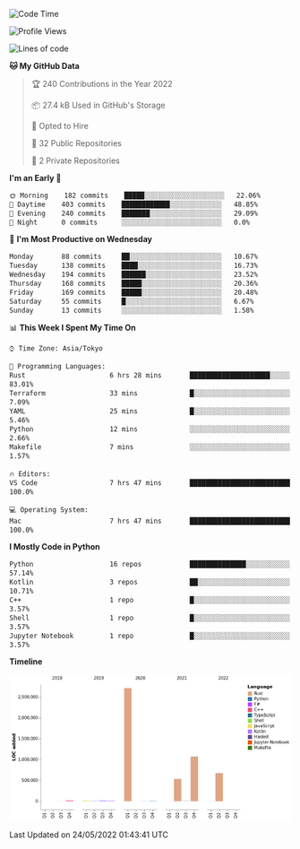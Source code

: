 <!--START_SECTION:waka-->
![Code Time](http://img.shields.io/badge/Code%20Time-0%20secs-blue)

![Profile Views](http://img.shields.io/badge/Profile%20Views-0-blue)

![Lines of code](https://img.shields.io/badge/From%20Hello%20World%20I%27ve%20Written-5%20Million%20lines%20of%20code-blue)

**🐱 My GitHub Data** 

> 🏆 240 Contributions in the Year 2022
 > 
> 📦 27.4 kB Used in GitHub's Storage 
 > 
> 💼 Opted to Hire
 > 
> 📜 32 Public Repositories 
 > 
> 🔑 2 Private Repositories  
 > 
**I'm an Early 🐤** 

```text
🌞 Morning    182 commits    █████░░░░░░░░░░░░░░░░░░░░   22.06% 
🌆 Daytime    403 commits    ████████████░░░░░░░░░░░░░   48.85% 
🌃 Evening    240 commits    ███████░░░░░░░░░░░░░░░░░░   29.09% 
🌙 Night      0 commits      ░░░░░░░░░░░░░░░░░░░░░░░░░   0.0%

```
📅 **I'm Most Productive on Wednesday** 

```text
Monday       88 commits     ██░░░░░░░░░░░░░░░░░░░░░░░   10.67% 
Tuesday      138 commits    ████░░░░░░░░░░░░░░░░░░░░░   16.73% 
Wednesday    194 commits    ██████░░░░░░░░░░░░░░░░░░░   23.52% 
Thursday     168 commits    █████░░░░░░░░░░░░░░░░░░░░   20.36% 
Friday       169 commits    █████░░░░░░░░░░░░░░░░░░░░   20.48% 
Saturday     55 commits     █░░░░░░░░░░░░░░░░░░░░░░░░   6.67% 
Sunday       13 commits     ░░░░░░░░░░░░░░░░░░░░░░░░░   1.58%

```


📊 **This Week I Spent My Time On** 

```text
⌚︎ Time Zone: Asia/Tokyo

💬 Programming Languages: 
Rust                     6 hrs 28 mins       ████████████████████░░░░░   83.01% 
Terraform                33 mins             █░░░░░░░░░░░░░░░░░░░░░░░░   7.09% 
YAML                     25 mins             █░░░░░░░░░░░░░░░░░░░░░░░░   5.46% 
Python                   12 mins             ░░░░░░░░░░░░░░░░░░░░░░░░░   2.66% 
Makefile                 7 mins              ░░░░░░░░░░░░░░░░░░░░░░░░░   1.57%

🔥 Editors: 
VS Code                  7 hrs 47 mins       █████████████████████████   100.0%

💻 Operating System: 
Mac                      7 hrs 47 mins       █████████████████████████   100.0%

```

**I Mostly Code in Python** 

```text
Python                   16 repos            ██████████████░░░░░░░░░░░   57.14% 
Kotlin                   3 repos             ██░░░░░░░░░░░░░░░░░░░░░░░   10.71% 
C++                      1 repo              █░░░░░░░░░░░░░░░░░░░░░░░░   3.57% 
Shell                    1 repo              █░░░░░░░░░░░░░░░░░░░░░░░░   3.57% 
Jupyter Notebook         1 repo              █░░░░░░░░░░░░░░░░░░░░░░░░   3.57%

```


**Timeline**

![Chart not found](https://raw.githubusercontent.com/kitagawa-hr/kitagawa-hr/main/charts/bar_graph.png) 


 Last Updated on 24/05/2022 01:43:41 UTC
<!--END_SECTION:waka-->

